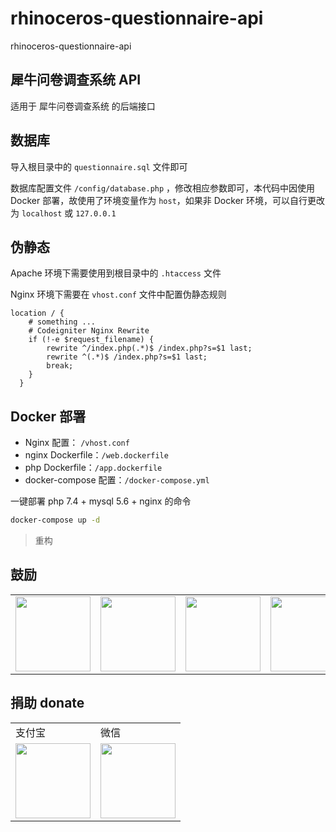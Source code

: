 # rhinoceros-questionnaire-api
rhinoceros-questionnaire-api

## 犀牛问卷调查系统 API

适用于 犀牛问卷调查系统 的后端接口

## 数据库

导入根目录中的 `questionnaire.sql` 文件即可

数据库配置文件 `/config/database.php` ，修改相应参数即可，本代码中因使用 Docker 部署，故使用了环境变量作为 `host`，如果非 Docker 环境，可以自行更改为 `localhost` 或 `127.0.0.1`

## 伪静态

Apache 环境下需要使用到根目录中的 `.htaccess` 文件

Nginx 环境下需要在 `vhost.conf` 文件中配置伪静态规则

```
location / {
    # something ...
    # Codeigniter Nginx Rewrite
	if (!-e $request_filename) {
    	rewrite ^/index.php(.*)$ /index.php?s=$1 last;
     	rewrite ^(.*)$ /index.php?s=$1 last;
     	break;
	}
  }
``` 

## Docker 部署

- Nginx 配置： `/vhost.conf`
- nginx Dockerfile：`/web.dockerfile` 
- php Dockerfile：`/app.dockerfile` 
- docker-compose 配置：`/docker-compose.yml`

一键部署 php 7.4 + mysql 5.6 + nginx 的命令

```bash
docker-compose up -d
```

> 重构

## 鼓励

<table border="0">
	<tbody>
		<tr>
			<td align="center" valign="middle">
				<a href="https://url.cn/5jVTRwI" target="_blank">
					<!--<img height="120" src="https://wx4.sinaimg.cn/mw690/46b94231ly1ge0pvo2necj209l05kq3c.jpg">-->
					<img height="120" src="https://ride-group.gitee.io/amapjava/images/tencent.jpeg">
				</a>
			</td>
			<td align="right" valign="middle">
				<!--<img height="120" src="https://wx2.sinaimg.cn/mw690/46b94231ly1ge0po9ko70j20fk0fkjsc.jpg">-->
				<img height="120" src="https://ride-group.gitee.io/amapjava/images/fenxiang.jpeg">
			</td>
			<td align="center" valign="middle">
				<a href="https://www.vultr.com/?ref=8546025-6G" target="_blank">
					<!--<img height="120" src="https://wx3.sinaimg.cn/mw1024/46b94231ly1ge0p76k64bj206o06owev.jpg">-->
					<img height="120" src="https://ride-group.gitee.io/amapjava/images/vultr.jpeg">
				</a>
			</td>
			<td align="center" valign="middle">
				<a href="https://www.aliyun.com/minisite/goods?userCode=tewwu0c8" target="_blank">
					<!--<img height="120" src="https://img.alicdn.com/tfs/TB1Gc3zmAL0gK0jSZFxXXXWHVXa-259-194.jpg">-->
					<img height="120" src="https://ride-group.gitee.io/amapjava/images/aliyun.jpeg">
				</a>
			</td>
		</tr>
	</tbody>
</table>

## 捐助 donate

<table border="0">
	<tbody>
	    <tr>
	        <td>支付宝</td>
	        <td>微信</td>
	    </tr>
		<tr>
			<td align="left" valign="middle">
                <!--<img height="120" src="https://wx4.sinaimg.cn/mw690/46b94231ly1ge0okee0fej20ec0e6gp3.jpg">-->
                <img height="120" src="https://ride-group.gitee.io/amapjava/images/alipay.jpeg">
			</td>
			<td align="center" valign="middle">
				<!--<img height="120" src="https://wx4.sinaimg.cn/mw690/46b94231ly1ge0okecldyj20e80e8n0c.jpg">-->
				<img height="120" src="https://ride-group.gitee.io/amapjava/images/wechat.jpeg">
			</td>
		</tr>
	</tbody>
</table>
